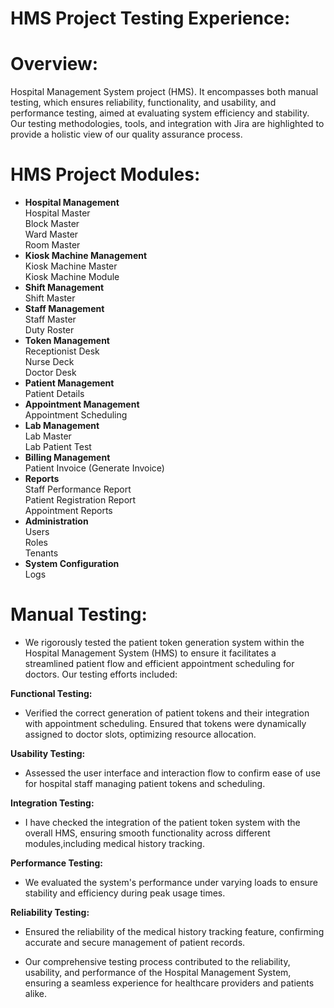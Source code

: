 # HMS Project Testing Experience:
# Overview:
Hospital Management System project (HMS). It encompasses both manual testing, which ensures reliability, functionality, and usability, and performance testing, aimed at evaluating system efficiency and stability. Our testing methodologies, tools, and integration with Jira are highlighted to provide a holistic view of our quality assurance process.
# HMS Project Modules:
* **Hospital Management**<br>
  Hospital Master<br>
  Block Master<br>
  Ward Master<br>
  Room Master<br>
* **Kiosk Machine Management**<br>
  Kiosk Machine Master<br>
  Kiosk Machine Module<br>
* **Shift Management**<br>
  Shift Master<br>
* **Staff Management**<br>
  Staff Master<br>
  Duty Roster<br>
* **Token Management**<br>
  Receptionist Desk<br>
  Nurse Deck<br>
  Doctor Desk<br>
* **Patient Management**<br>
  Patient Details<br>
* **Appointment Management**<br>
  Appointment Scheduling<br>
* **Lab Management**<br>
  Lab Master<br>
  Lab Patient Test<br>
* **Billing Management**<br>
  Patient Invoice (Generate Invoice)<br>
* **Reports**<br>
  Staff Performance Report<br>
  Patient Registration Report<br>
  Appointment Reports<br>
* **Administration**<br>
  Users<br>
  Roles<br>
  Tenants<br>
* **System Configuration**<br>
  Logs<br>
# Manual Testing:
* We rigorously tested the patient token generation system within the Hospital Management System (HMS) to ensure it facilitates a streamlined
  patient flow and efficient appointment scheduling for doctors. Our testing efforts included:

**Functional Testing:**<br>
  * Verified the correct generation of patient tokens and their integration with appointment scheduling. Ensured that tokens were dynamically 
  assigned to doctor slots, optimizing resource allocation.
  
**Usability Testing:**<br>
  * Assessed the user interface and interaction flow to confirm ease of use for hospital staff managing patient tokens and scheduling.

**Integration Testing:**<br>
  * I have checked the integration of the patient token system with the overall HMS, ensuring smooth functionality across different modules,including medical history tracking.

**Performance Testing:**<br>
  * We evaluated the system's performance under varying loads to ensure stability and efficiency during peak usage times.

**Reliability Testing:**<br>
  * Ensured the reliability of the medical history tracking feature, confirming accurate and secure management of patient records.
  
  * Our comprehensive testing process contributed to the reliability, usability, and performance of the Hospital Management System, ensuring a 
  seamless experience for healthcare providers and patients alike.




